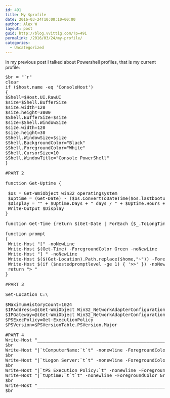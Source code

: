 ```yaml
---
id: 491
title: My $profile
date: 2016-03-24T10:00:10+00:00
author: Alex W
layout: post
guid: http://blog.vvittig.com/?p=491
permalink: /2016/03/24/my-profile/
categories:
  - Uncategorized
---
```

In my previous post I talked about Powershell profiles, that is my current profile:

<pre class="lang:ps decode:true ">$br = "`r"
clear
if ($host.name -eq 'ConsoleHost')
{
$Shell=$Host.UI.RawUI
$size=$Shell.BufferSize
$size.width=120
$size.height=3000
$Shell.BufferSize=$size
$size=$Shell.WindowSize
$size.width=120
$size.height=30
$Shell.WindowSize=$size
$Shell.BackgroundColor="Black"
$Shell.ForegroundColor="White"
$Shell.CursorSize=10
$Shell.WindowTitle="Console PowerShell"
}
 
#PART 2
 
function Get-Uptime {
 
 $os = Get-WmiObject win32_operatingsystem
 $uptime = (Get-Date) - ($os.ConvertToDateTime($os.lastbootuptime))
 $Display = "" + $Uptime.Days + " days / " + $Uptime.Hours + " hours / " + $Uptime.Minutes + " minutes"
 Write-Output $Display
}
 
function Get-Time {return $(Get-Date | ForEach {$_.ToLongTimeString()})}
 
function prompt
{
 Write-Host "[" -noNewLine
 Write-Host $(Get-Time) -ForegroundColor Green -noNewLine
 Write-Host "] " -noNewLine
 Write-Host $($(Get-Location).Path.replace($home,"~")) -ForegroundColor cyan -noNewLine
 Write-Host $(if ($nestedpromptlevel -ge 1) { '&gt;&gt;' }) -noNewLine
 return "&gt; "
}
 
#PART 3
 
Set-Location C:\
 
$MaximumHistoryCount=1024
$IPAddress=@(Get-WmiObject Win32_NetworkAdapterConfiguration | Where-Object {$_.DefaultIpGateway})[0].IPAddress[0]
$IPGateway=@(Get-WmiObject Win32_NetworkAdapterConfiguration | Where-Object {$_.DefaultIpGateway})[0].DefaultIPGateway[0]
$PSExecPolicy=Get-ExecutionPolicy
$PSVersion=$PSVersionTable.PSVersion.Major
 
#PART 4
Write-Host "______________________________________________________________________________________________________________" -ForegroundColor Green
$br
Write-Host "|`tComputerName:`t`t" -nonewline -ForegroundColor Green;Write-Host $($env:COMPUTERNAME)"`t`t`t`t`t" -nonewline -ForegroundColor white;Write-Host "UserName:`t" -nonewline -ForegroundColor Green;Write-Host $env:UserDomain\$env:UserName"`t`t" -nonewline -ForegroundColor white
$br
Write-Host "|`tLogon Server:`t`t" -nonewline -ForegroundColor Green;Write-Host $($env:LOGONSERVER)"`t`t`t`t" -nonewline -ForegroundColor white;Write-Host "IP Address:`t" -nonewline -ForegroundColor Green;Write-Host $IPAddress"`t`t" -nonewline -ForegroundColor white
$br
Write-Host "|`tPS Execution Policy:`t" -nonewline -ForegroundColor Green;Write-Host $($PSExecPolicy)"`t`t`t" -nonewline -ForegroundColor white;Write-Host "`tPS Version:`t`t" -nonewline -ForegroundColor Green;Write-Host $PSVersion"`t`t`t" -nonewline -ForegroundColor white
Write-Host "|`tUptime:`t`t`t" -nonewline -ForegroundColor Green;Write-Host $(Get-Uptime)"`t`t`t`t`t`t" -nonewline -ForegroundColor white
$br
Write-Host "______________________________________________________________________________________________________________" -ForegroundColor Green
$br
</pre>

&nbsp;